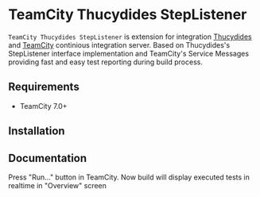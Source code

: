 TeamCity Thucydides StepListener
========================================

`TeamCity Thucydides StepListener` is extension for integration [Thucydides](http://thucydides.info/) and [TeamCity](http://www.jetbrains.com/teamcity/) continious integration server. Based on Thucydides's StepListener interface implementation and TeamCity's Service Messages providing fast and easy test reporting during build process.

Requirements
------------

* TeamCity 7.0+

Installation
------------

Documentation
-------------

Press "Run..." button in TeamCity.
Now build will display executed tests in realtime in "Overview" screen


